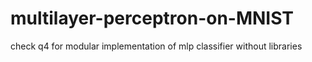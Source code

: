# multilayer-perceptron-on-MNIST

check q4 for modular implementation of mlp classifier without libraries
